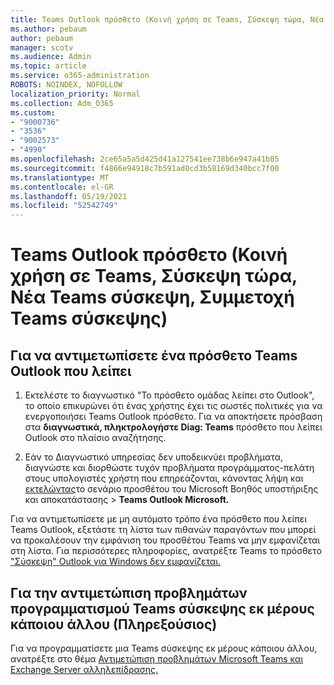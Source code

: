 ```yaml
---
title: Teams Outlook πρόσθετο (Κοινή χρήση σε Teams, Σύσκεψη τώρα, Νέα Teams σύσκεψη, Συμμετοχή Teams σύσκεψης)
ms.author: pebaum
author: pebaum
manager: scotv
ms.audience: Admin
ms.topic: article
ms.service: o365-administration
ROBOTS: NOINDEX, NOFOLLOW
localization_priority: Normal
ms.collection: Adm_O365
ms.custom:
- "9000736"
- "3536"
- "9002573"
- "4990"
ms.openlocfilehash: 2ce65a5a5d425d41a127541ee738b6e947a41b05
ms.sourcegitcommit: f4866e94918c7b591ad0cd3b58169d340bcc7f00
ms.translationtype: MT
ms.contentlocale: el-GR
ms.lasthandoff: 05/19/2021
ms.locfileid: "52542749"
---
```

# <a name="teams-outlook-add-in-share-to-teams--meet-now-new-teams-meeting-join-teams-meeting"></a>Teams Outlook πρόσθετο (Κοινή χρήση σε Teams, Σύσκεψη τώρα, Νέα Teams σύσκεψη, Συμμετοχή Teams σύσκεψης)

## <a name="to-troubleshoot-a-missing-teams-outlook-add-in"></a>Για να αντιμετωπίσετε ένα πρόσθετο Teams Outlook που λείπει

1. Εκτελέστε το διαγνωστικό "Το πρόσθετο ομάδας λείπει στο Outlook", το οποίο επικυρώνει ότι ένας χρήστης έχει τις σωστές πολιτικές για να ενεργοποιήσει Teams Outlook πρόσθετο. Για να αποκτήσετε πρόσβαση στα **διαγνωστικά, πληκτρολογήστε Diag: Teams** πρόσθετο που λείπει Outlook στο πλαίσιο αναζήτησης.

1. Εάν το Διαγνωστικό υπηρεσίας δεν υποδεικνύει προβλήματα, διαγνώστε και διορθώστε τυχόν προβλήματα προγράμματος-πελάτη στους υπολογιστές χρήστη που επηρεάζονται, κάνοντας λήψη και [εκτελώντας](https://aka.ms/SaRA-TeamsAddInScenario)το σενάριο προσθέτου του Microsoft Βοηθός υποστήριξης και αποκατάστασης  >  **Teams Outlook Microsoft.**

Για να αντιμετωπίσετε με μη αυτόματο τρόπο ένα πρόσθετο που λείπει Teams Outlook, εξετάστε τη λίστα των πιθανών παραγόντων που μπορεί να προκαλέσουν την εμφάνιση του προσθέτου Teams να μην εμφανίζεται στη λίστα. Για περισσότερες πληροφορίες, ανατρέξτε Teams το πρόσθετο ["Σύσκεψη" Outlook για Windows δεν εμφανίζεται.](/microsoftteams/teams-add-in-for-outlook#teams-meeting-add-in-in-outlook-for-windows-does-not-show)

## <a name="to-troubleshoot-scheduling-a-teams-meeting-on-behalf-of-someone-else-delegate"></a>Για την αντιμετώπιση προβλημάτων προγραμματισμού Teams σύσκεψης εκ μέρους κάποιου άλλου (Πληρεξούσιος)

Για να προγραμματίσετε μια Teams σύσκεψης εκ μέρους κάποιου άλλου, ανατρέξτε στο θέμα [Αντιμετώπιση προβλημάτων Microsoft Teams και Exchange Server αλληλεπίδρασης.](/microsoftteams/troubleshoot/known-issues/teams-exchange-interaction-issue)
